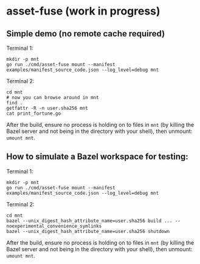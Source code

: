 # asset-fuse (work in progress)

## Simple demo (no remote cache required)

Terminal 1:
```
mkdir -p mnt
go run ./cmd/asset-fuse mount --manifest examples/manifest_source_code.json --log_level=debug mnt
```

Terminal 2:
```
cd mnt
# now you can browse around in mnt
find .
getfattr -R -n user.sha256 mnt
cat print_fortune.go
```

After the build, ensure no process is holding on to files in `mnt` (by killing the Bazel server and not being in the directory with your shell), then unmount: `umount mnt`.


## How to simulate a Bazel workspace for testing:

Terminal 1:
```
mkdir -p mnt
go run ./cmd/asset-fuse mount --manifest examples/manifest_source_code.json --log_level=debug mnt
```

Terminal 2:
```
cd mnt
bazel --unix_digest_hash_attribute_name=user.sha256 build ... --noexperimental_convenience_symlinks
bazel --unix_digest_hash_attribute_name=user.sha256 shutdown
```

After the build, ensure no process is holding on to files in `mnt` (by killing the Bazel server and not being in the directory with your shell), then unmount: `umount mnt`.
